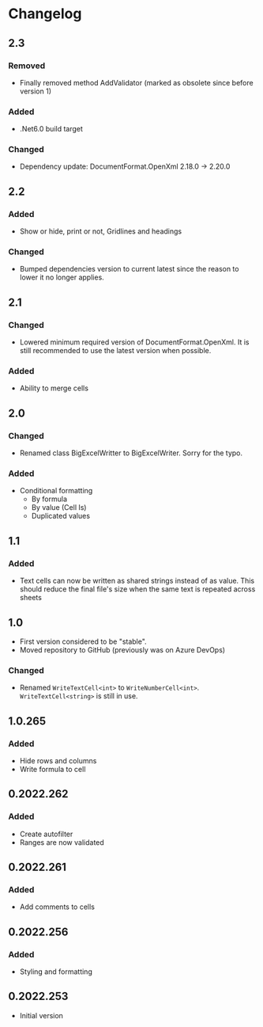﻿# Changelog

## 2.3
### Removed
- Finally removed method AddValidator (marked as obsolete since before version 1)
### Added
- .Net6.0 build target
### Changed
- Dependency update: DocumentFormat.OpenXml 2.18.0 -> 2.20.0

## 2.2
### Added
- Show or hide, print or not, Gridlines and headings
### Changed
- Bumped dependencies version to current latest since the reason to lower it no longer applies.

## 2.1
### Changed
- Lowered minimum required version of DocumentFormat.OpenXml. It is still recommended to use the latest version when possible.
### Added
- Ability to merge cells

## 2.0
### Changed
- Renamed class BigExcelWritter to BigExcelWriter.
  Sorry for the typo.
### Added
- Conditional formatting
    - By formula
    - By value (Cell Is)
    - Duplicated values

## 1.1
### Added
- Text cells can now be written as shared strings instead of as value. This should reduce the final file's size when the same text is repeated across sheets

## 1.0
- First version considered to be "stable".
- Moved repository to GitHub (previously was on Azure DevOps)
### Changed
- Renamed `WriteTextCell<int>` to `WriteNumberCell<int>`. `WriteTextCell<string>` is still in use.

## 1.0.265
### Added
- Hide rows and columns
- Write formula to cell

## 0.2022.262
### Added
- Create autofilter
- Ranges are now validated

## 0.2022.261
### Added
- Add comments to cells

## 0.2022.256
### Added
- Styling and formatting

## 0.2022.253
- Initial version

